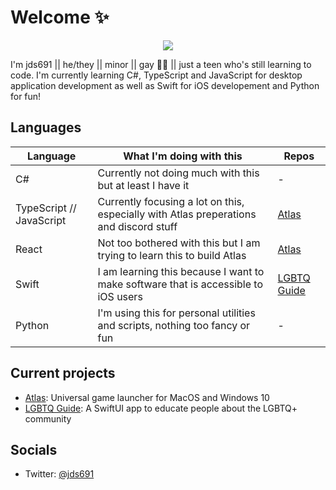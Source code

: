 # Welcome ✨
<p align="center">
    <img src="https://avatars2.githubusercontent.com/u/52429194?s=460&u=97d0e40346c11e7efb6b05b26a1a9efc990c7a77&v=4" />
</p>
I'm jds691 || he/they || minor || gay 🏳️‍🌈 || just a teen who's still learning to code. I'm currently learning C#, TypeScript and JavaScript for desktop application development as well as Swift for iOS developement and Python for fun!

## Languages

| Language | What I'm doing with this | Repos |
| ---- | ---- | ---- |
| C# | Currently not doing much with this but at least I have it | - |
| TypeScript // JavaScript| Currently focusing a lot on this, especially with Atlas preperations and discord stuff |[Atlas](https://github.com/jds691/Atlas/)|
| React | Not too bothered with this but I am trying to learn this to build Atlas |[Atlas](https://github.com/jds691/Atlas/)|
| Swift| I am learning this because I want to make software that is accessible to iOS users | [LGBTQ Guide](https://github.com/jds691/LGBTQ-Guide/)|
| Python| I'm using this for personal utilities and scripts, nothing too fancy or fun | - |

## Current projects

- [Atlas](https://github.com/jds691/Atlas/): Universal game launcher for MacOS and Windows 10
- [LGBTQ Guide](https://github.com/jds691/LGBTQ-Guide/): A SwiftUI app to educate people about the LGBTQ+ community

## Socials

- Twitter: [@jds691](https://twitter.com/jds691/)

